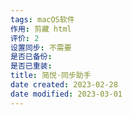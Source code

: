 ```yaml
---
tags: macOS软件
作用: 剪藏 html
评价: 2
设置同步: 不需要
是否已备份:
是否已重装:
title: 简悦·同步助手
date created: 2023-02-28
date modified: 2023-03-01
---
```

